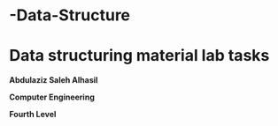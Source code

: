 # -Data-Structure

# Data structuring material lab tasks

**Abdulaziz Saleh Alhasil**

**Computer Engineering**

**Fourth Level**
